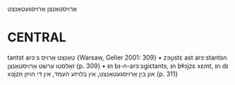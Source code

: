 אַרויסטאַנצן
אַרויסגעטאַנצט

CENTRAL
========

tantst arɔːs טאַנצט אַרויס {Warsaw, Geller 2001: 309}
	•	zɔu̯stɛ ast arɔːstantsn זאָלסטו ערשט אַרויסטאַנצן {p. 309}
	•	ᵻn bᵻ-n-arɔːsgiɛtants, ᵻn bɬɔjzɛ xɛmt, ᵻn dᵻ xɔjzn און בין אַרויסגעטאַנצט, אין בלויזע העמד, אין די הויזן {p. 311}
